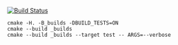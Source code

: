 [![Build Status](https://travis-ci.org/Aduersarius/vector_example.svg?branch=master)](https://travis-ci.org/Aduersarius/vector_example)

```
cmake -H. -B_builds -DBUILD_TESTS=ON
cmake --build _builds
cmake --build _builds --target test -- ARGS=--verbose
```
